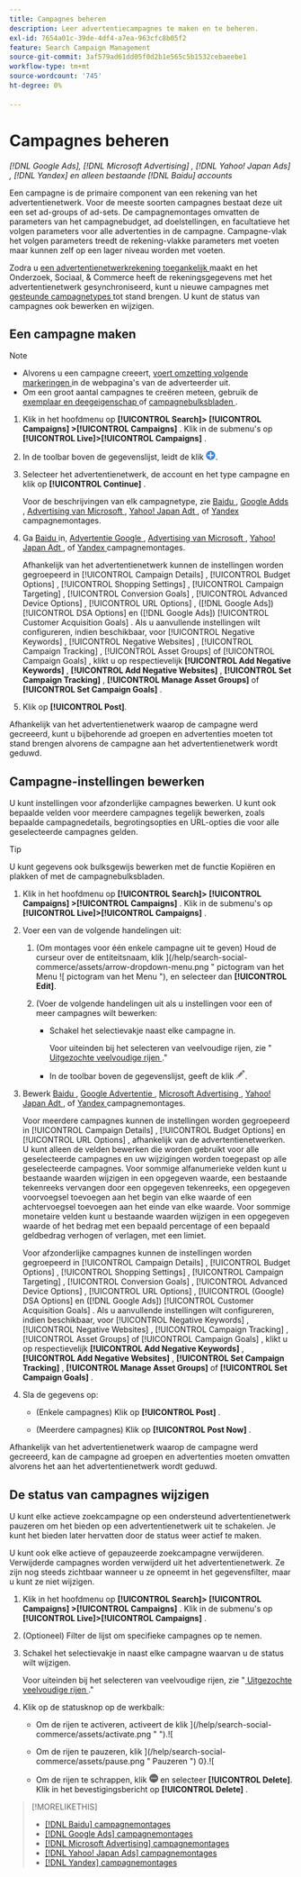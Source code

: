 ```yaml
---
title: Campagnes beheren
description: Leer advertentiecampagnes te maken en te beheren.
exl-id: 7654a01c-39de-4df4-a7ea-963cfc8b05f2
feature: Search Campaign Management
source-git-commit: 3af579ad61dd05f0d2b1e565c5b1532cebaeebe1
workflow-type: tm+mt
source-wordcount: '745'
ht-degree: 0%

---
```


# Campagnes beheren

*[!DNL Google Ads], [!DNL Microsoft Advertising] , [!DNL Yahoo! Japan Ads] , [!DNL Yandex] en alleen bestaande [!DNL Baidu] accounts*

Een campagne is de primaire component van een rekening van het advertentienetwerk. Voor de meeste soorten campagnes bestaat deze uit een set ad-groups of ad-sets. De campagnemontages omvatten de parameters van het campagnebudget, ad doelstellingen, en facultatieve het volgen parameters voor alle advertenties in de campagne. Campagne-vlak het volgen parameters treedt de rekening-vlakke parameters met voeten maar kunnen zelf op een lager niveau worden met voeten.

Zodra u [ een advertentienetwerkrekening toegankelijk ](/help/search-social-commerce/campaign-management/accounts/ad-network-account-manage.md) maakt en het Onderzoek, Sociaal, &amp; Commerce heeft de rekeningsgegevens met het advertentienetwerk gesynchroniseerd, kunt u nieuwe campagnes met [ gesteunde campagnetypes ](/help/search-social-commerce/introduction/supported-inventory.md) tot stand brengen. U kunt de status van campagnes ook bewerken en wijzigen.

## Een campagne maken

>[!NOTE]
>
>* Alvorens u een campagne creeert, [ voert omzetting volgende markeringen ](/help/search-social-commerce/tracking/conversion-tracking-about.md) in de webpagina&#39;s van de adverteerder uit.
>* Om een groot aantal campagnes te creëren meteen, gebruik de [ exemplaar en deegeigenschap ](/help/search-social-commerce/campaign-management/campaigns/copy-paste.md) of [ campagnebulksbladen ](/help/search-social-commerce/campaign-management/bulksheets/bulksheet-about.md).

1. Klik in het hoofdmenu op **[!UICONTROL Search]> [!UICONTROL Campaigns] >[!UICONTROL Campaigns]** . Klik in de submenu&#39;s op **[!UICONTROL Live]>[!UICONTROL Campaigns]** .

1. In de toolbar boven de gegevenslijst, leidt de klik ![ ](/help/search-social-commerce/assets/add.png " tot ").

1. Selecteer het advertentienetwerk, de account en het type campagne en klik op **[!UICONTROL Continue]** .

   Voor de beschrijvingen van elk campagnetype, zie [ Baidu ](/help/search-social-commerce/campaign-management/campaigns/campaign-settings-baidu.md), [ Google Adds ](/help/search-social-commerce/campaign-management/campaigns/campaign-settings-google.md), [ Advertising van Microsoft ](/help/search-social-commerce/campaign-management/campaigns/campaign-settings-microsoft.md), [ Yahoo! Japan Adt ](/help/search-social-commerce/campaign-management/campaigns/campaign-settings-yahoo-japan.md), of [ Yandex ](/help/search-social-commerce/campaign-management/campaigns/campaign-settings-yandex.md) campagnemontages.

1. Ga [ Baidu ](/help/search-social-commerce/campaign-management/campaigns/campaign-settings-baidu.md) in, [ Advertentie Google ](/help/search-social-commerce/campaign-management/campaigns/campaign-settings-google.md), [ Advertising van Microsoft ](/help/search-social-commerce/campaign-management/campaigns/campaign-settings-microsoft.md), [ Yahoo! Japan Adt ](/help/search-social-commerce/campaign-management/campaigns/campaign-settings-yahoo-japan.md), of [ Yandex ](/help/search-social-commerce/campaign-management/campaigns/campaign-settings-yandex.md) campagnemontages.

   Afhankelijk van het advertentienetwerk kunnen de instellingen worden gegroepeerd in [!UICONTROL Campaign Details] , [!UICONTROL Budget Options] , [!UICONTROL Shopping Settings] , [!UICONTROL Campaign Targeting] , [!UICONTROL Conversion Goals] , [!UICONTROL Advanced Device Options] , [!UICONTROL URL Options] , ([!DNL Google Ads]) [!UICONTROL DSA Options] en ([!DNL Google Ads]) [!UICONTROL Customer Acquisition Goals] . Als u aanvullende instellingen wilt configureren, indien beschikbaar, voor [!UICONTROL Negative Keywords] , [!UICONTROL Negative Websites] , [!UICONTROL Campaign Tracking] , [!UICONTROL Asset Groups] of [!UICONTROL Campaign Goals] , klikt u op respectievelijk **[!UICONTROL Add Negative Keywords]** , **[!UICONTROL Add Negative Websites]** , **[!UICONTROL Set Campaign Tracking]** , **[!UICONTROL Manage Asset Groups]** of **[!UICONTROL Set Campaign Goals]** .

1. Klik op **[!UICONTROL Post]**.

Afhankelijk van het advertentienetwerk waarop de campagne werd gecreeerd, kunt u bijbehorende ad groepen en advertenties moeten tot stand brengen alvorens de campagne aan het advertentienetwerk wordt geduwd.

## Campagne-instellingen bewerken

U kunt instellingen voor afzonderlijke campagnes bewerken. U kunt ook bepaalde velden voor meerdere campagnes tegelijk bewerken, zoals bepaalde campagnedetails, begrotingsopties en URL-opties die voor alle geselecteerde campagnes gelden.

>[!TIP]
>
>U kunt gegevens ook bulksgewijs bewerken met de functie Kopiëren en plakken of met de campagnebulksbladen.

1. Klik in het hoofdmenu op **[!UICONTROL Search]> [!UICONTROL Campaigns] >[!UICONTROL Campaigns]** . Klik in de submenu&#39;s op **[!UICONTROL Live]>[!UICONTROL Campaigns]** .

1. Voer een van de volgende handelingen uit:

   1. (Om montages voor één enkele campagne uit te geven) Houd de curseur over de entiteitsnaam, klik ](/help/search-social-commerce/assets/arrow-dropdown-menu.png " pictogram van het Menu ![ pictogram van het Menu "), en selecteer dan **[!UICONTROL Edit]**.

   1. (Voer de volgende handelingen uit als u instellingen voor een of meer campagnes wilt bewerken:

      * Schakel het selectievakje naast elke campagne in.

        Voor uiteinden bij het selecteren van veelvoudige rijen, zie &quot;[ Uitgezochte veelvoudige rijen ](/help/search-social-commerce/common-tasks/navigation-editing-selection/multiple-rows-select.md).&quot;

      * In de toolbar boven de gegevenslijst, geeft de klik ![ ](/help/search-social-commerce/assets/edit.png " uit ").

1. Bewerk [ Baidu ](/help/search-social-commerce/campaign-management/campaigns/campaign-settings-baidu.md), [ Google Advertentie ](/help/search-social-commerce/campaign-management/campaigns/campaign-settings-google.md), [ Microsoft Advertising ](/help/search-social-commerce/campaign-management/campaigns/campaign-settings-microsoft.md), [ Yahoo! Japan Adt ](/help/search-social-commerce/campaign-management/campaigns/campaign-settings-yahoo-japan.md), of [ Yandex ](/help/search-social-commerce/campaign-management/campaigns/campaign-settings-yandex.md) campagnemontages.

   Voor meerdere campagnes kunnen de instellingen worden gegroepeerd in [!UICONTROL Campaign Details] , [!UICONTROL Budget Options] en [!UICONTROL URL Options] , afhankelijk van de advertentienetwerken. U kunt alleen de velden bewerken die worden gebruikt voor alle geselecteerde campagnes en uw wijzigingen worden toegepast op alle geselecteerde campagnes. Voor sommige alfanumerieke velden kunt u bestaande waarden wijzigen in een opgegeven waarde, een bestaande tekenreeks vervangen door een opgegeven tekenreeks, een opgegeven voorvoegsel toevoegen aan het begin van elke waarde of een achtervoegsel toevoegen aan het einde van elke waarde. Voor sommige monetaire velden kunt u bestaande waarden wijzigen in een opgegeven waarde of het bedrag met een bepaald percentage of een bepaald geldbedrag verhogen of verlagen, met een limiet.

   Voor afzonderlijke campagnes kunnen de instellingen worden gegroepeerd in [!UICONTROL Campaign Details] , [!UICONTROL Budget Options] , [!UICONTROL Shopping Settings] , [!UICONTROL Campaign Targeting] , [!UICONTROL Conversion Goals] , [!UICONTROL Advanced Device Options] , [!UICONTROL URL Options] , [!UICONTROL (Google) DSA Options] en ([!DNL Google Ads]) [!UICONTROL Customer Acquisition Goals] . Als u aanvullende instellingen wilt configureren, indien beschikbaar, voor [!UICONTROL Negative Keywords] , [!UICONTROL Negative Websites] , [!UICONTROL Campaign Tracking] , [!UICONTROL Asset Groups] of [!UICONTROL Campaign Goals] , klikt u op respectievelijk **[!UICONTROL Add Negative Keywords]** , **[!UICONTROL Add Negative Websites]** , **[!UICONTROL Set Campaign Tracking]** , **[!UICONTROL Manage Asset Groups]** of **[!UICONTROL Set Campaign Goals]** .

1. Sla de gegevens op:

   * (Enkele campagnes) Klik op **[!UICONTROL Post]** .

   * (Meerdere campagnes) Klik op **[!UICONTROL Post Now]** .

Afhankelijk van het advertentienetwerk waarop de campagne werd gecreeerd, kan de campagne ad groepen en advertenties moeten omvatten alvorens het aan het advertentienetwerk wordt geduwd.

## De status van campagnes wijzigen

U kunt elke actieve zoekcampagne op een ondersteund advertentienetwerk pauzeren om het bieden op een advertentienetwerk uit te schakelen. Je kunt het bieden later hervatten door de status weer actief te maken.

U kunt ook elke actieve of gepauzeerde zoekcampagne verwijderen. Verwijderde campagnes worden verwijderd uit het advertentienetwerk. Ze zijn nog steeds zichtbaar wanneer u ze opneemt in het gegevensfilter, maar u kunt ze niet wijzigen.

1. Klik in het hoofdmenu op **[!UICONTROL Search]> [!UICONTROL Campaigns] >[!UICONTROL Campaigns]** . Klik in de submenu&#39;s op **[!UICONTROL Live]>[!UICONTROL Campaigns]** .

1. (Optioneel) Filter de lijst om specifieke campagnes op te nemen.

1. Schakel het selectievakje in naast elke campagne waarvan u de status wilt wijzigen.

   Voor uiteinden bij het selecteren van veelvoudige rijen, zie &quot;[ Uitgezochte veelvoudige rijen ](/help/search-social-commerce/common-tasks/navigation-editing-selection/multiple-rows-select.md).&quot;

1. Klik op de statusknop op de werkbalk:

   * Om de rijen te activeren, activeert de klik ](/help/search-social-commerce/assets/activate.png " ").![

   * Om de rijen te pauzeren, klik ](/help/search-social-commerce/assets/pause.png " Pauzeren ") 0}.![

   * Om de rijen te schrappen, klik ![ Meer ](/help/search-social-commerce/assets/more.png " ") en selecteer **[!UICONTROL Delete]**. Klik in het bevestigingsbericht op **[!UICONTROL Delete]** .

>[!MORELIKETHIS]
>
>* [[!DNL Baidu]  campagnemontages ](/help/search-social-commerce/campaign-management/campaigns/campaign-settings-baidu.md)
>* [[!DNL Google Ads]  campagnemontages ](/help/search-social-commerce/campaign-management/campaigns/campaign-settings-google.md)
>* [[!DNL Microsoft Advertising]  campagnemontages ](/help/search-social-commerce/campaign-management/campaigns/campaign-settings-microsoft.md)
>* [[!DNL Yahoo! Japan Ads]  campagnemontages ](/help/search-social-commerce/campaign-management/campaigns/campaign-settings-yahoo-japan.md)
>* [[!DNL Yandex]  campagnemontages ](/help/search-social-commerce/campaign-management/campaigns/campaign-settings-yandex.md)
